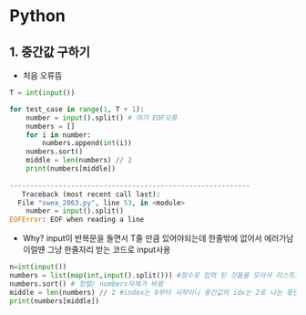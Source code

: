 # Python

## 1. 중간값 구하기

- 처음 오류뜸

```python
T = int(input())

for test_case in range(1, T + 1):
    number = input().split() # 여기 EOF오류 
    numbers = []
    for i in number:
        numbers.append(int(i))
    numbers.sort()
    middle = len(numbers) // 2
    print(numbers[middle]) 
    
-----------------------------------------------------------
   Traceback (most recent call last):
  File "swea_2063.py", line 53, in <module>
    number = input().split() 
EOFError: EOF when reading a line
```

-  Why? input이 반복문을 돌면서 T줄 만큼 있어야되는데 한줄밖에 없어서 에러가남 이럴떈 그냥 한줄자리 받는 코드로 input사용

```python
n=int(input())
numbers = list(map(int,input().split())) #정수로 입력 된 것들을 모아서 리스트로 만듦
numbers.sort() # 정렬/ numbers자체가 바뀜
middle = len(numbers) // 2 #index는 0부터 시작이니 중간값의 idx는 2로 나눈 몫만큼
print(numbers[middle]) 
```

